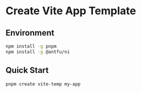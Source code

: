 # Create Vite App Template

## Environment

```bash
npm install -g pnpm
npm install -g @antfu/ni
```

## Quick Start

```bash
pnpm create vite-temp my-app
```
